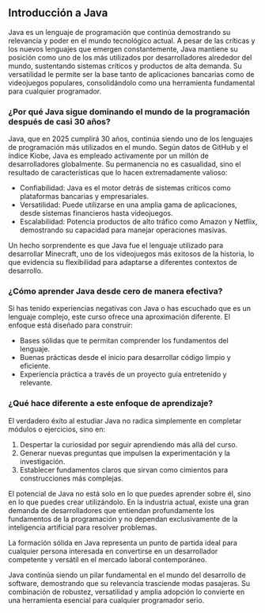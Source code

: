 <h2 align="left"> Introducción a Java </h2>

<p align="left"> Java es un lenguaje de programación que continúa demostrando su relevancia y poder en el mundo tecnológico actual. A pesar de las críticas y los nuevos lenguajes que emergen constantemente, Java mantiene su posición como uno de los más utilizados por desarrolladores alrededor del mundo, sustentando sistemas críticos y productos de alta demanda. Su versatilidad le permite ser la base tanto de aplicaciones bancarias como de videojuegos populares, consolidándolo como una herramienta fundamental para cualquier programador. </p>

<h3> ¿Por qué Java sigue dominando el mundo de la programación después de casi 30 años? </h3>

<p align="left"> 
Java, que en 2025 cumplirá 30 años, continúa siendo uno de los lenguajes de programación más utilizados en el mundo. Según datos de GitHub y el índice Kiobe, Java es empleado activamente por un millón de desarrolladores globalmente. Su permanencia no es casualidad, sino el resultado de características que lo hacen extremadamente valioso:

* Confiabilidad: Java es el motor detrás de sistemas críticos como plataformas bancarias y empresariales.
* Versatilidad: Puede utilizarse en una amplia gama de aplicaciones, desde sistemas financieros hasta videojuegos.
* Escalabilidad: Potencia productos de alto tráfico como Amazon y Netflix, demostrando su capacidad para manejar operaciones masivas.

Un hecho sorprendente es que Java fue el lenguaje utilizado para desarrollar Minecraft, uno de los videojuegos más exitosos de la historia, lo que evidencia su flexibilidad para adaptarse a diferentes contextos de desarrollo. </p>

<h3> ¿Cómo aprender Java desde cero de manera efectiva? </h3>

<p align="left"> Si has tenido experiencias negativas con Java o has escuchado que es un lenguaje complejo, este curso ofrece una aproximación diferente. El enfoque está diseñado para construir:

* Bases sólidas que te permitan comprender los fundamentos del lenguaje.
* Buenas prácticas desde el inicio para desarrollar código limpio y eficiente.
* Experiencia práctica a través de un proyecto guía entretenido y relevante. </p>

<h3> ¿Qué hace diferente a este enfoque de aprendizaje? </h3>

<p align="left"> El verdadero éxito al estudiar Java no radica simplemente en completar módulos o ejercicios, sino en:

1. Despertar la curiosidad por seguir aprendiendo más allá del curso.
2. Generar nuevas preguntas que impulsen la experimentación y la investigación.
3. Establecer fundamentos claros que sirvan como cimientos para construcciones más complejas.

El potencial de Java no está solo en lo que puedes aprender sobre él, sino en lo que puedes crear utilizándolo. En la industria actual, existe una gran demanda de desarrolladores que entiendan profundamente los fundamentos de la programación y no dependan exclusivamente de la inteligencia artificial para resolver problemas.

La formación sólida en Java representa un punto de partida ideal para cualquier persona interesada en convertirse en un desarrollador competente y versátil en el mercado laboral contemporáneo.

Java continúa siendo un pilar fundamental en el mundo del desarrollo de software, demostrando que su relevancia trasciende modas pasajeras. Su combinación de robustez, versatilidad y amplia adopción lo convierte en una herramienta esencial para cualquier programador serio. </p>